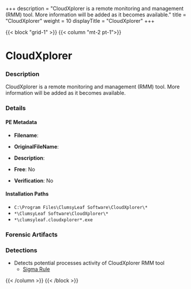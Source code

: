 +++
description = "CloudXplorer is a remote monitoring and management (RMM) tool. More information will be added as it becomes available."
title = "CloudXplorer"
weight = 10
displayTitle = "CloudXplorer"
+++


{{< block "grid-1" >}}
{{< column "mt-2 pt-1">}}

# CloudXplorer


### Description

CloudXplorer is a remote monitoring and management (RMM) tool. More information will be added as it becomes available.




### Details


#### PE Metadata
- **Filename**: 
- **OriginalFileName**: 
- **Description**: 


- **Free**: No

- **Verification**: No




#### Installation Paths
- `C:\Program Files\ClumsyLeaf Software\CloudXplorer\*`
- `*\ClumsyLeaf Software\CloudXplorer\*`
- `*\clumsyleaf.cloudxplorer*.exe`

### Forensic Artifacts






### Detections
- Detects potential processes activity of CloudXplorer RMM tool
  - [Sigma Rule](https://github.com/magicsword-io/LOLRMM/blob/main/detections/sigma/cloudxplorer_processes_sigma.yml)




{{< /column >}}
{{< /block >}}
